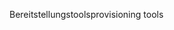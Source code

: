 <span data-ttu-id="b80ea-101">Bereitstellungstools</span><span class="sxs-lookup"><span data-stu-id="b80ea-101">provisioning tools</span></span>